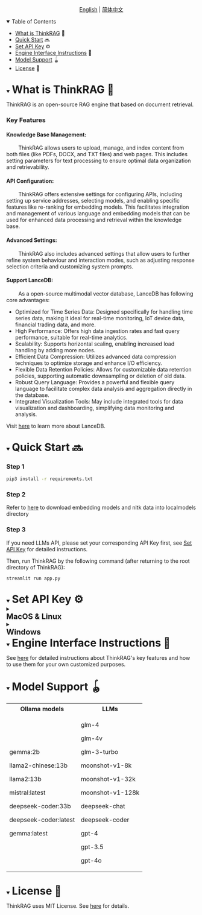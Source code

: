 <p align="center">
  <a href="./README.md">English</a> |
  <a href="./README_zh.md">简体中文</a>
</p>


<details open>
<summary><span>Table of Contents</span></summary>

- [What is ThinkRAG](#What-is-ThinkRAG) 🤔
- [Quick Start](#quick-start) 🔜
- [Set API Key](#set-api-key) ⚙️
- [Engine Interface Instructions](#engine-interface-instructions) 📖
- [Model Support](#model-support) 🪀
- [License](#license) 📄

</br>

</details>

<div id='What-is-ThinkRAG'></a>


<details open style="font-size: 14px;">
  <summary>
    <span style="font-size: 28px; font-weight: bold;">What is ThinkRAG 🤔</span>
  </summary>

ThinkRAG is an open-source RAG engine that based on document retrieval.

### Key Features

#### Knowledge Base Management: 

&emsp;&emsp; ThinkRAG allows users to upload, manage, and index content from both files (like PDFs, DOCX, and TXT files) and web pages. This includes setting parameters for text processing to ensure optimal data organization and retrievability.

#### API Configuration:

&emsp;&emsp; ThinkRAG offers extensive settings for configuring APIs, including setting up service addresses, selecting models, and enabling specific features like re-ranking for embedding models. This facilitates integration and management of various language and embedding models that can be used for enhanced data processing and retrieval within the knowledge base.

#### Advanced Settings:

&emsp;&emsp; ThinkRAG also includes advanced settings that allow users to further refine system behaviour and interaction modes, such as adjusting response selection criteria and customizing system prompts.

#### Support LanceDB:

&emsp;&emsp; As a open-source multimodal vector database, LanceDB has following core advantages:
- Optimized for Time Series Data: Designed specifically for handling time series data, making it ideal for real-time monitoring, IoT device data, financial trading data, and more.
- High Performance: Offers high data ingestion rates and fast query performance, suitable for real-time analytics.
- Scalability: Supports horizontal scaling, enabling increased load handling by adding more nodes.
- Efficient Data Compression: Utilizes advanced data compression techniques to optimize storage and enhance I/O efficiency.
- Flexible Data Retention Policies: Allows for customizable data retention policies, supporting automatic downsampling or deletion of old data.
- Robust Query Language: Provides a powerful and flexible query language to facilitate complex data analysis and aggregation directly in the database.
- Integrated Visualization Tools: May include integrated tools for data visualization and dashboarding, simplifying data monitoring and analysis.

Visit [here](https://lancedb.com/) to learn more about LanceDB. 

</br>
</details>

<div id='quick-start'></a>

<details open style="font-size: 14px;">
  <summary>
    <span style="font-size: 28px; font-weight: bold;">Quick Start 🔜</span>
  </summary>

### Step 1
```zsh
pip3 install -r requirements.txt
```
### Step 2

Refer to [here](/docs/HowToDownloadModels.md) to download embedding models and nltk data into localmodels directory

### Step 3

If you need LLMs API, please set your corresponding API Key first, see [Set API Key](#set-api-key) for detailed instructions.

Then, run ThinkRAG by the following command (after returning to the root directory of ThinkRAG):
```zsh
streamlit run app.py
```
<br/>

</details>

<div id='set-api-key'></a>

<details open style="font-size: 14px;">
  <summary>
    <span style="font-size: 28px; font-weight: bold;">Set API Key ⚙️</span>
  </summary>


<details style="font-size: 14px;">
  <summary>
    <div style="font-size: 20px; font-weight: bold;">MacOS & Linux</div>
  </summary>

### Set Temporary API Key
### 1. Run the command line in your terminal
```zsh
export VARIABLE_NAME=value
```
For instance, to set your API key for OpenAI, just run the following line in your terminal:
```zsh
export OPENAI_API_KEY=your_OpenAI_API_key 
```
<br/>

### Set Permanent API Key
### 1. Create or edit '.zshenv' file

```zsh
nano ~/.zshenv
```
For Linux, macOS Mojave (10.14) or earlier version, run 
```zsh
nano ~/.bashrc
```
### 2. Add Your Configuration
```zsh
export VARIABLE_NAME="value"
```
For instance, to set your API key for OpenAI, just type the following line into your '.zshenv' (or '.bashrc') file:
```zsh
export OPENAI_API_KEY=your_OpenAI_API_key 
```
### 3. Save and exit
You may now save changes by pressing 'Ctrl + O', then press 'Enter' to confirm, and 'Ctrl + X' to exit the editor.

### 4. Apply the Changes
To ensure the changes take effect in your current terminal session, you can source the file by run
```zsh
source ~/.zshenv 
# source ~/.bashrc for Linux, macOS Mojave (10.14) or earlier
```
</br>

</details>



<details style="font-size: 14px;">
  <summary>
    <div style="font-size: 20px; font-weight: bold;">Windows</div>
  </summary>

### Run the command line in your terminal

```zsh
set VARIABLE_NAME=value # Set Temporary API Key
```

```zsh
setx VARIABLE_NAME "value" -m # Set Permanent API Key
```

</br>

</details>
</details>

<div id='engine-interface-instructions'></a>

<details open style="font-size: 14px;">
  <summary>
    <span style="font-size: 28px; font-weight: bold;">Engine Interface Instructions 📖</span>
  </summary>

See [here](Instructions.md) for detailed instructions about ThinkRAG's key features and how to use them for your own customized purposes.

</br>

</details>

<div id='model-support'></a>

<details open style="font-size: 14px;">
  <summary>
    <span style="font-size: 28px; font-weight: bold;">Model Support 🪀<span>
  </summary>

<table>
<tr>
<th> Ollama models </th>
<th> LLMs </th>
</tr>
<tr>
<td>

gemma:2b

llama2-chinese:13b

llama2:13b

mistral:latest

deepseek-coder:33b

deepseek-coder:latest

gemma:latest

</td>
<td>

glm-4

glm-4v

glm-3-turbo

moonshot-v1-8k

moonshot-v1-32k

moonshot-v1-128k

deepseek-chat

deepseek-coder

gpt-4

gpt-3.5

gpt-4o

</td>
</tr>
</table>

</br>

</details>

<div id='license'></a>

<details open style="font-size: 14px;">
  <summary>
    <span style="font-size: 28px; font-weight: bold;">License 📄</span>
  </summary>

ThinkRAG uses MIT License. See [here](LICENSE) for details.
</details>